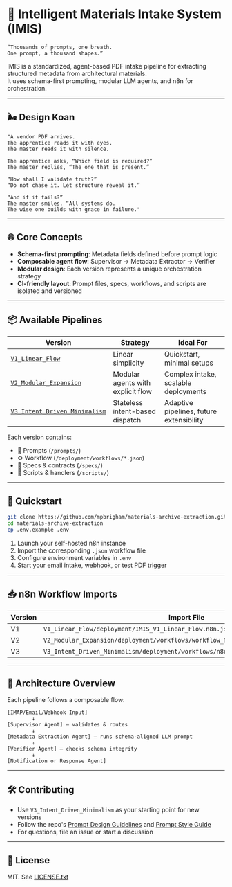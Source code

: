 # 🧠 Intelligent Materials Intake System (IMIS)
```
“Thousands of prompts, one breath.  
One prompt, a thousand shapes.”
```
IMIS is a standardized, agent-based PDF intake pipeline for extracting structured metadata from architectural materials.  
It uses schema-first prompting, modular LLM agents, and n8n for orchestration.

---

## 🌬️ Design Koan
```
"A vendor PDF arrives.
The apprentice reads it with eyes.
The master reads it with silence.

The apprentice asks, “Which field is required?”
The master replies, “The one that is present.”

“How shall I validate truth?”
“Do not chase it. Let structure reveal it.”

“And if it fails?”
The master smiles. “All systems do.
The wise one builds with grace in failure."
```
---

## 🌐 Core Concepts

- **Schema-first prompting**: Metadata fields defined before prompt logic  
- **Composable agent flow**: Supervisor → Metadata Extractor → Verifier  
- **Modular design**: Each version represents a unique orchestration strategy  
- **CI-friendly layout**: Prompt files, specs, workflows, and scripts are isolated and versioned  

---

## 📦 Available Pipelines

| Version | Strategy                  | Ideal For                            |
|---------|---------------------------|--------------------------------------|
| [`V1_Linear_Flow`](./V1_Linear_Flow) | Linear simplicity           | Quickstart, minimal setups           |
| [`V2_Modular_Expansion`](./V2_Modular_Expansion) | Modular agents with explicit flow | Complex intake, scalable deployments |
| [`V3_Intent_Driven_Minimalism`](./V3_Intent_Driven_Minimalism) | Stateless intent-based dispatch | Adaptive pipelines, future extensibility |

Each version contains:
- 🧠 Prompts (`/prompts/`)
- ⚙️ Workflow (`/deployment/workflows/*.json`)
- 📜 Specs & contracts (`/specs/`)
- 🧪 Scripts & handlers (`/scripts/`)

---

## 🚀 Quickstart

```bash
git clone https://github.com/mpbrigham/materials-archive-extraction.git
cd materials-archive-extraction
cp .env.example .env
```

1. Launch your self-hosted n8n instance  
2. Import the corresponding `.json` workflow file  
3. Configure environment variables in `.env`  
4. Start your email intake, webhook, or test PDF trigger  

---

## 📥 n8n Workflow Imports

| Version | Import File |
|---------|-------------|
| V1 | `V1_Linear_Flow/deployment/IMIS_V1_Linear_Flow.n8n.json` |
| V2 | `V2_Modular_Expansion/deployment/workflows/workflow_Materials_Intake_FullFlow.json` |
| V3 | `V3_Intent_Driven_Minimalism/deployment/workflows/n8n_workflow.json` |

---

## 🧭 Architecture Overview

Each pipeline follows a composable flow:

```plaintext
[IMAP/Email/Webhook Input]
        ↓
[Supervisor Agent] — validates & routes
        ↓
[Metadata Extraction Agent] — runs schema-aligned LLM prompt
        ↓
[Verifier Agent] — checks schema integrity
        ↓
[Notification or Response Agent]
```

---

## 🛠 Contributing

- Use `V3_Intent_Driven_Minimalism` as your starting point for new versions  
- Follow the repo's [Prompt Design Guidelines](PROMPT_DESIGN_GUIDELINES.txt) and [Prompt Style Guide](PROMPT_STYLE_GUIDELINES.txt)  
- For questions, file an issue or start a discussion  

---

## 🔗 License

MIT. See [LICENSE.txt](LICENSE.txt)
